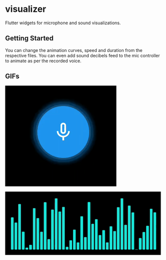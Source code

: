 # visualizer

Flutter widgets for microphone and sound visualizations.

## Getting Started

You can change the animation curves, speed and duration from the respective files. You can even add sound decibels feed to the mic controller to animate as per the recorded voice.

## GIFs

![Microphone Visualizer](https://github.com/ronak197/visualizer/blob/main/microphone_visualizer.gif)

![Sound Visualizer](https://github.com/ronak197/visualizer/blob/main/sound_visualizer.gif)

